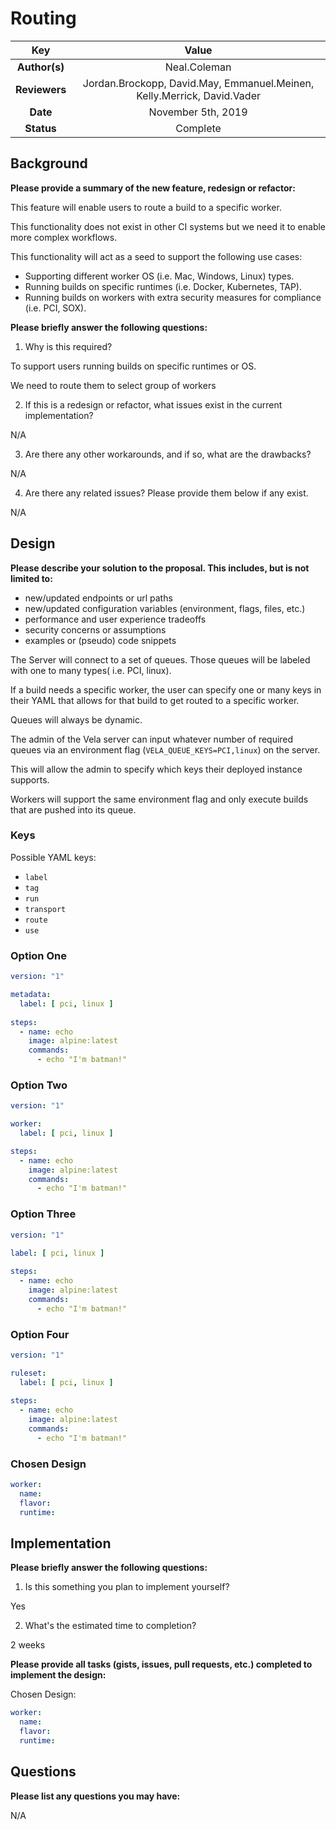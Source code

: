 # Routing

<!--
The name of this markdown file should:

1. Short and contain no more then 30 characters

2. Contain the date of submission in MM-DD format

3. Clearly state what the proposal is being submitted for
-->

| Key           | Value                                                                   |
| :-----------: | :---------------------------------------------------------------------: |
| **Author(s)** | Neal.Coleman                                                            |
| **Reviewers** | Jordan.Brockopp, David.May, Emmanuel.Meinen, Kelly.Merrick, David.Vader |
| **Date**      | November 5th, 2019                                                      |
| **Status**    | Complete                                                                |

<!--
If you're already working with someone, please add them to the proper author/reviewer category.

If not, please leave the reviewer category empty and someone from the Vela team will assign it to themself.

Here is a brief explanation of the different proposal statuses:

1. Reviewed: The proposal is currently under review or has been reviewed.

2. Accepted: The proposal has been accepted and is ready for implementation.

3. In Progress: An accepted proposal is being implemented by actual work.

NOTE: The design is subject to change during this phase.

4. Cancelled: While or before implementation the proposal was cancelled.

NOTE: This can happen for a multitude of reasons.

5. Complete: This feature/change is implemented.
-->

## Background

<!--
This section is intended to describe the new feature, redesign or refactor.
-->

**Please provide a summary of the new feature, redesign or refactor:**

<!--
Provide your description here.
-->

This feature will enable users to route a build to a specific worker.

This functionality does not exist in other CI systems but we need it to enable more complex workflows.

This functionality will act as a seed to support the following use cases:

* Supporting different worker OS (i.e. Mac, Windows, Linux) types.
* Running builds on specific runtimes (i.e. Docker, Kubernetes, TAP).
* Running builds on workers with extra security measures for compliance (i.e. PCI, SOX).

**Please briefly answer the following questions:**

1. Why is this required?

<!-- Answer here -->

To support users running builds on specific runtimes or OS.

We need to route them to select group of workers

2. If this is a redesign or refactor, what issues exist in the current implementation?

<!-- Answer here -->

N/A

3. Are there any other workarounds, and if so, what are the drawbacks?

<!-- Answer here -->

N/A

4. Are there any related issues? Please provide them below if any exist.

<!-- Answer here -->

N/A

## Design

<!--
This section is intended to explain the solution design for the proposal.

NOTE: If there are no current plans for a solution, please leave this section blank.
-->

**Please describe your solution to the proposal. This includes, but is not limited to:**

* new/updated endpoints or url paths
* new/updated configuration variables (environment, flags, files, etc.)
* performance and user experience tradeoffs
* security concerns or assumptions
* examples or (pseudo) code snippets

<!-- Answer here -->

The Server will connect to a set of queues. Those queues will be labeled with one to many types( i.e. PCI, linux).

If a build needs a specific worker, the user can specify one or many keys in their YAML that allows for that build to get routed to a specific worker.

Queues will always be dynamic.

The admin of the Vela server can input whatever number of required queues via an environment flag (`VELA_QUEUE_KEYS=PCI,linux`) on the server.

This will allow the admin to specify which keys their deployed instance supports.

Workers will support the same environment flag and only execute builds that are pushed into its queue.

### Keys

Possible YAML keys:

* `label`
* `tag`
* `run`
* `transport`
* `route`
* `use`

### Option One

```yaml
version: "1"

metadata:
  label: [ pci, linux ]
  
steps:
  - name: echo
    image: alpine:latest
    commands:
      - echo "I'm batman!"
```

### Option Two

```yaml
version: "1"

worker:
  label: [ pci, linux ]

steps:
  - name: echo
    image: alpine:latest
    commands:
      - echo "I'm batman!"
```

### Option Three

```yaml
version: "1"

label: [ pci, linux ]
  
steps:
  - name: echo
    image: alpine:latest
    commands:
      - echo "I'm batman!"
```

### Option Four

```yaml
version: "1"

ruleset:
  label: [ pci, linux ]
  
steps:
  - name: echo
    image: alpine:latest
    commands:
      - echo "I'm batman!"
```

### Chosen Design

```yaml
worker:
  name: 
  flavor:
  runtime:
```

## Implementation

<!--
This section is intended to explain how the solution will be implemented for the proposal.

NOTE: If there are no current plans for implementation, please leave this section blank.
-->

**Please briefly answer the following questions:**

1. Is this something you plan to implement yourself?

<!-- Answer here -->

Yes

2. What's the estimated time to completion?

<!-- Answer here -->

2 weeks

**Please provide all tasks (gists, issues, pull requests, etc.) completed to implement the design:**

<!-- Answer here -->

Chosen Design:

```yaml
worker:
  name: 
  flavor:
  runtime:
```

## Questions

**Please list any questions you may have:**

<!-- Answer here -->

N/A
